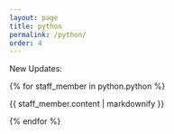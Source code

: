 ```yaml
---
layout: page
title: python
permalink: /python/
order: 4
---
```


New Updates:

{% for staff_member in python.python %}
  <p>{{ staff_member.content | markdownify }}</p>
{% endfor %}
